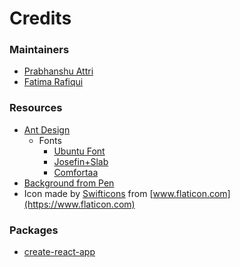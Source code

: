 # Credits

### Maintainers

- [Prabhanshu Attri](https://prabhanshu.com/gitlab)
- [Fatima Rafiqui](https://gitlab.com/fatimarafiqui)

### Resources
- [Ant Design](https://ant.design)
  - Fonts
    - [Ubuntu Font](https://fonts.google.com/specimen/Ubuntu)
    - [Josefin+Slab](https://fonts.google.com/specimen/Josefin+Slab)
    - [Comfortaa](https://fonts.google.com/specimen/Comfortaa)
- [Background from Pen](https://codepen.io/P1N2O/pen/pyBNzX)
- Icon made by [Swifticons](https://www.flaticon.com/authors/swifticons) from [www.flaticon.com](https://www.flaticon.com)

### Packages

- [create-react-app](https://github.com/facebook/create-react-app)
